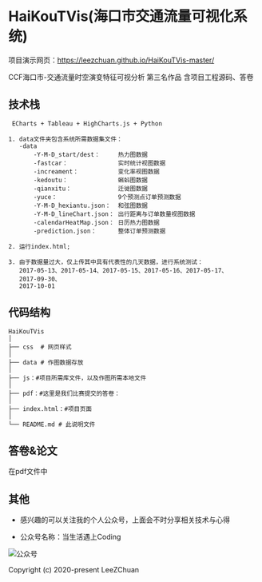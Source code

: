 # HaiKouTVis(海口市交通流量可视化系统)

项目演示网页：https://leezchuan.github.io/HaiKouTVis-master/

 CCF海口市-交通流量时空演变特征可视分析 第三名作品 
 含项目工程源码、答卷

 ## 技术栈
     ECharts + Tableau + HighCharts.js + Python

`````
1. data文件夹包含系统所需数据集文件：
   -data   
       -Y-M-D_start/dest：     热力图数据
       -fastcar：              实时统计视图数据
       -increament：           变化率视图数据
       -kedoutu：              蝌蚪图数据
       -qianxitu：             迁徙图数据
       -yuce：                 9个预测点订单预测数据
       -Y-M-D_hexiantu.json：  和弦图数据
       -Y-M-D_lineChart.json： 出行距离与订单数量视图数据
       -calendarHeatMap.json： 日历热力图数据       
       -prediction.json：      整体订单预测数据

2. 运行index.html;

3. 由于数据量过大，仅上传其中具有代表性的几天数据，进行系统测试：
   2017-05-13、2017-05-14、2017-05-15、2017-05-16、2017-05-17、
   2017-09-30、
   2017-10-01
`````



## 代码结构
```
HaiKouTVis
│
├── css  # 网页样式
│ 
├── data # 作图数据存放
│ 
├── js：#项目所需库文件，以及作图所需本地文件
│ 
├── pdf：#这里是我们比赛提交的答卷：
│
├── index.html：#项目页面
│
└── README.md # 此说明文件
```

## 答卷&论文

在pdf文件中


## 其他

* 感兴趣的可以关注我的个人公众号，上面会不时分享相关技术与心得

* 公众号名称：当生活遇上Coding

![公众号](imges/微信公众号.jpg)

Copyright (c) 2020-present LeeZChuan
